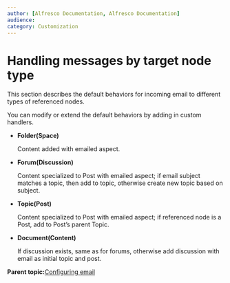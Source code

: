 ```yaml
---
author: [Alfresco Documentation, Alfresco Documentation]
audience: 
category: Customization
---
```


# Handling messages by target node type

This section describes the default behaviors for incoming email to different types of referenced nodes.

You can modify or extend the default behaviors by adding in custom handlers.

-   **Folder\(Space\)**

    Content added with emailed aspect.

-   **Forum\(Discussion\)**

    Content specialized to Post with emailed aspect; if email subject matches a topic, then add to topic, otherwise create new topic based on subject.

-   **Topic\(Post\)**

    Content specialized to Post with emailed aspect; if referenced node is a Post, add to Post’s parent Topic.

-   **Document\(Content\)**

    If discussion exists, same as for forums, otherwise add discussion with email as initial topic and post.


**Parent topic:**[Configuring email](../concepts/email-intro.md)

